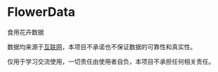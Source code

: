 # FlowerData

食用花卉数据

数据均来源于[互联网](./links.md)，本项目不承诺也不保证数据的可靠性和真实性。

仅用于学习交流使用，一切责任由使用者自负，本项目不承担任何相关责任。
